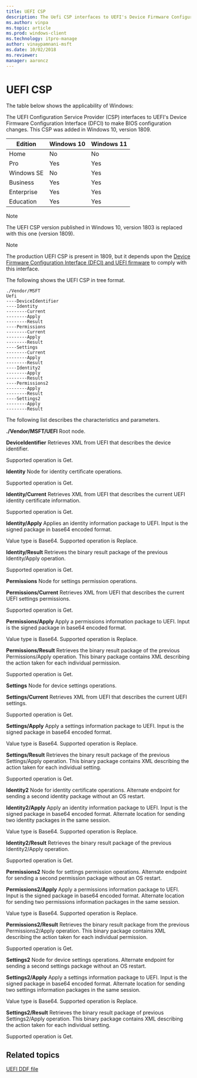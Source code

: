 ```yaml
---
title: UEFI CSP
description: The Uefi CSP interfaces to UEFI's Device Firmware Configuration Interface (DFCI) to make BIOS configuration changes.
ms.author: vinpa
ms.topic: article
ms.prod: windows-client
ms.technology: itpro-manage
author: vinaypamnani-msft
ms.date: 10/02/2018
ms.reviewer: 
manager: aaroncz
---
```


# UEFI CSP

The table below shows the applicability of Windows:

The UEFI Configuration Service Provider (CSP) interfaces to UEFI's Device Firmware Configuration Interface (DFCI) to make BIOS configuration changes. This CSP was added in Windows 10, version 1809.

|Edition|Windows 10|Windows 11|
|--- |--- |--- |
|Home|No|No|
|Pro|Yes|Yes|
|Windows SE|No|Yes|
|Business|Yes|Yes|
|Enterprise|Yes|Yes|
|Education|Yes|Yes|


> [!NOTE]
> The UEFI CSP version published in Windows 10, version 1803 is replaced with this one (version 1809).

> [!NOTE]
> The production UEFI CSP is present in 1809, but it depends upon the [Device Firmware Configuration Interface (DFCI) and UEFI firmware](https://microsoft.github.io/mu/dyn/mu_plus/DfciPkg/Docs/Dfci_Feature/) to comply with this interface.

The following shows the UEFI CSP in tree format.
```
./Vendor/MSFT
Uefi
----DeviceIdentifier
----Identity
--------Current
--------Apply
--------Result
----Permissions
--------Current
--------Apply
--------Result
----Settings
--------Current
--------Apply
--------Result
----Identity2
--------Apply
--------Result
----Permissions2
--------Apply
--------Result
----Settings2
--------Apply
--------Result
```
The following list describes the characteristics and parameters.

<a href="" id="uefi"></a>**./Vendor/MSFT/UEFI**
Root node.

<a href="" id="deviceidentifier"></a>**DeviceIdentifier**
Retrieves XML from UEFI that describes the device identifier.

Supported operation is Get.

<a href="" id="identity"></a>**Identity**
Node for identity certificate operations.

Supported operation is Get.

<a href="" id="identity-current"></a>**Identity/Current**
Retrieves XML from UEFI that describes the current UEFI identity certificate information.

Supported operation is Get.

<a href="" id="identity-apply"></a>**Identity/Apply**
Applies an identity information package to UEFI. Input is the signed package in base64 encoded format.

Value type is Base64. Supported operation is Replace.

<a href="" id="identity-result"></a>**Identity/Result**
Retrieves the binary result package of the previous Identity/Apply operation.

Supported operation is Get.

<a href="" id="permissions"></a>**Permissions**
Node for settings permission operations.

<a href="" id="permissions-current"></a>**Permissions/Current**
Retrieves XML from UEFI that describes the current UEFI settings permissions.

Supported operation is Get.

<a href="" id="permissions-apply"></a>**Permissions/Apply**
Apply a permissions information package to UEFI. Input is the signed package in base64 encoded format.

Value type is Base64. Supported operation is Replace.

<a href="" id="permissions-result"></a>**Permissions/Result**
Retrieves the binary result package of the previous Permissions/Apply operation. This binary package contains XML describing the action taken for each individual permission.

Supported operation is Get.

<a href="" id="settings"></a>**Settings**
Node for device settings operations.

<a href="" id="settings-current"></a>**Settings/Current**
Retrieves XML from UEFI that describes the current UEFI settings.

Supported operation is Get.

<a href="" id="settings-apply"></a>**Settings/Apply**
Apply a settings information package to UEFI. Input is the signed package in base64 encoded format.

Value type is Base64. Supported operation is Replace.

<a href="" id="settings-result"></a>**Settings/Result**
Retrieves the binary result package of the previous Settings/Apply operation. This binary package contains XML describing the action taken for each individual setting.

Supported operation is Get.

<a href="" id="identity2"></a>**Identity2**
Node for identity certificate operations. Alternate endpoint for sending a second identity package without an OS restart.

<a href="" id="identity2-apply"></a>**Identity2/Apply**
Apply an identity information package to UEFI. Input is the signed package in base64 encoded format. Alternate location for sending two identity packages in the same session.

Value type is Base64. Supported operation is Replace.

<a href="" id="identity2-result"></a>**Identity2/Result**
Retrieves the binary result package of the previous Identity2/Apply operation.

Supported operation is Get.

<a href="" id="permissions2"></a>**Permissions2**
Node for settings permission operations. Alternate endpoint for sending a second permission package without an OS restart.

<a href="" id="permissions2-apply"></a>**Permissions2/Apply**
Apply a permissions information package to UEFI. Input is the signed package in base64 encoded format. Alternate location for sending two permissions information packages in the same session.

Value type is Base64. Supported operation is Replace.

<a href="" id="permissions2-result"></a>**Permissions2/Result**
Retrieves the binary result package from the previous Permissions2/Apply operation. This binary package contains XML describing the action taken for each individual permission.

Supported operation is Get.

<a href="" id="settings2"></a>**Settings2**
Node for device settings operations. Alternate endpoint for sending a second settings package without an OS restart.

<a href="" id="settings2-apply"></a>**Settings2/Apply**
Apply a settings information package to UEFI. Input is the signed package in base64 encoded format. Alternate location for sending two settings information packages in the same session.

Value type is Base64. Supported operation is Replace.

<a href="" id="settings2-result"></a>**Settings2/Result**
Retrieves the binary result package of previous Settings2/Apply operation. This binary package contains XML describing the action taken for each individual setting.

Supported operation is Get.


## Related topics

[UEFI DDF file](./uefi-ddf.md)
